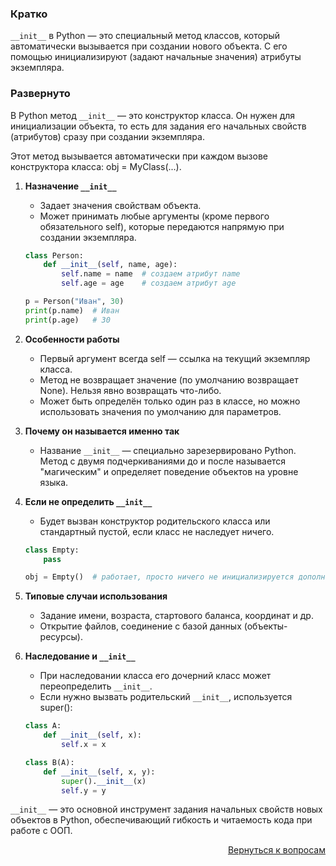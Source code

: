 ### Кратко

`__init__` в Python — это специальный метод классов, который автоматически вызывается при создании нового объекта. С
его помощью инициализируют (задают начальные значения) атрибуты экземпляра.

### Развернуто

В Python метод `__init__` — это конструктор класса. Он нужен для инициализации объекта, то есть для задания его
начальных свойств (атрибутов) сразу при создании экземпляра.

Этот метод вызывается автоматически при каждом вызове конструктора класса: obj = MyClass(...).

1. **Назначение `__init__`**
    - Задает значения свойствам объекта.
    - Может принимать любые аргументы (кроме первого обязательного self), которые передаются напрямую при создании
      экземпляра.
    ```python
    class Person:
        def __init__(self, name, age):
            self.name = name  # создаем атрибут name
            self.age = age    # создаем атрибут age

    p = Person("Иван", 30)
    print(p.name)  # Иван
    print(p.age)   # 30
    ```

2. **Особенности работы**
    - Первый аргумент всегда self — ссылка на текущий экземпляр класса.
    - Метод не возвращает значение (по умолчанию возвращает None). Нельзя явно возвращать что-либо.
    - Может быть определён только один раз в классе, но можно использовать значения по умолчанию для параметров.

3. **Почему он называется именно так**
    - Название `__init__` — специально зарезервировано Python. Метод с двумя подчеркиваниями до и после называется
      "магическим" и определяет поведение объектов на уровне языка.

4. **Если не определить `__init__`**
    - Будет вызван конструктор родительского класса или стандартный пустой, если класс не наследует ничего.
    ```python
    class Empty:
        pass

    obj = Empty()  # работает, просто ничего не инициализируется дополнительно
    ```

5. **Типовые случаи использования**
    - Задание имени, возраста, стартового баланса, координат и др.
    - Открытие файлов, соединение с базой данных (объекты-ресурсы).

6. **Наследование и `__init__`**
    - При наследовании класса его дочерний класс может переопределить `__init__`.
    - Если нужно вызвать родительский `__init__`, используется super():
    ```python
    class A:
        def __init__(self, x):
            self.x = x

    class B(A):
        def __init__(self, x, y):
            super().__init__(x)
            self.y = y
    ```

`__init__` — это основной инструмент задания начальных свойств новых объектов в Python, обеспечивающий гибкость и
читаемость кода при работе с ООП.

<div align="right">

[Вернуться к вопросам](../Вопросы.md)

</div>

